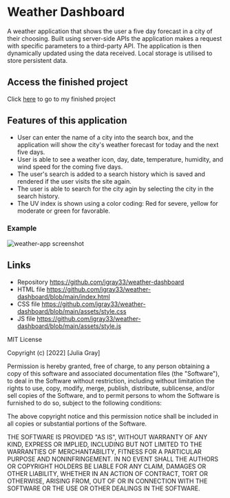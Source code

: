 # Weather Dashboard

A weather application that shows the user a five day forecast in a city of their choosing. Built using server-side APIs the application makes a request with specific parameters to a third-party API. The application is then dynamically updated using the data received. Local storage is utilised to store persistent data. 


## Access the finished project

Click [here](https://jgray33.github.io/weather-dashboard/) to go to my finished project

## Features of this application 

* User can enter the name of a city into the search box, and the application will show the city's weather forecast for today and the next five days.
* User is able to see a weather icon, day, date, temperature, humidity, and wind speed for the coming five days. 
* The user's search is added to a search history which is saved and rendered if the user visits the site again.
* The user is able to search for the city agin by selecting the city in the search history. 
* The UV index is shown using a color coding: Red for severe, yellow for moderate or green for favorable.

### Example

![weather-app screenshot](/weather-dashboard/assets/images/Weather%20dashboard.gif)


## Links 
- Repository  https://github.com/jgray33/weather-dashboard
- HTML file https://github.com/jgray33/weather-dashboard/blob/main/index.html
- CSS file  https://github.com/jgray33/weather-dashboard/blob/main/assets/style.css 
- JS file  https://github.com/jgray33/weather-dashboard/blob/main/assets/style.js

MIT License

Copyright (c) [2022] [Julia Gray]

Permission is hereby granted, free of charge, to any person obtaining a copy
of this software and associated documentation files (the "Software"), to deal
in the Software without restriction, including without limitation the rights
to use, copy, modify, merge, publish, distribute, sublicense, and/or sell
copies of the Software, and to permit persons to whom the Software is
furnished to do so, subject to the following conditions:

The above copyright notice and this permission notice shall be included in all
copies or substantial portions of the Software.

THE SOFTWARE IS PROVIDED "AS IS", WITHOUT WARRANTY OF ANY KIND, EXPRESS OR
IMPLIED, INCLUDING BUT NOT LIMITED TO THE WARRANTIES OF MERCHANTABILITY,
FITNESS FOR A PARTICULAR PURPOSE AND NONINFRINGEMENT. IN NO EVENT SHALL THE
AUTHORS OR COPYRIGHT HOLDERS BE LIABLE FOR ANY CLAIM, DAMAGES OR OTHER
LIABILITY, WHETHER IN AN ACTION OF CONTRACT, TORT OR OTHERWISE, ARISING FROM,
OUT OF OR IN CONNECTION WITH THE SOFTWARE OR THE USE OR OTHER DEALINGS IN THE
SOFTWARE.
